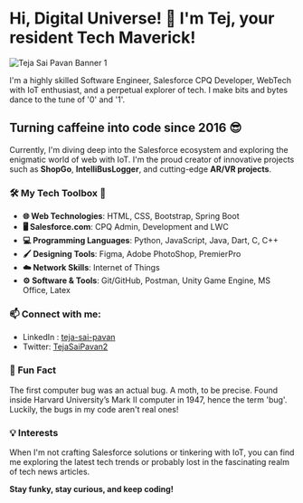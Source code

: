 # Hi, Digital Universe! 👋 I'm Tej, your resident Tech Maverick!

![Teja Sai Pavan Banner 1](https://github.com/sai-pavan-tej/TejaSaiPavan-Profile/assets/45265790/565cd0e9-b530-4041-8a39-bfec8fbabb62)

I'm a highly skilled Software Engineer, Salesforce CPQ Developer, WebTech with IoT enthusiast, and a perpetual explorer of tech. I make bits and bytes dance to the tune of '0' and '1'. 

## Turning caffeine into code since 2016 😎

Currently, I'm diving deep into the Salesforce ecosystem and exploring the enigmatic world of web with IoT. I'm the proud creator of innovative projects such as **ShopGo**, **IntelliBusLogger**, and cutting-edge **AR/VR projects**.

### 🛠️ My Tech Toolbox 🧰

- **🌐 Web Technologies**: HTML, CSS, Bootstrap, Spring Boot
- **🖥️ Salesforce.com**: CPQ Admin, Development and LWC
- **💻 Programming Languages**: Python, JavaScript, Java, Dart, C, C++
- **🖌️ Designing Tools**: Figma, Adobe PhotoShop, PremierPro
- **☁️ Network Skills**: Internet of Things
- **⚙️ Software & Tools**: Git/GitHub, Postman, Unity Game Engine, MS Office, Latex

### 📫 Connect with me:

- LinkedIn : [teja-sai-pavan](https://www.linkedin.com/in/teja-sai-pavan-99b68915a/)
- Twitter: [TejaSaiPavan2](https://twitter.com/Tejasaipavan2)

### 🚀 Fun Fact 

The first computer bug was an actual bug. A moth, to be precise. Found inside Harvard University’s Mark II computer in 1947, hence the term 'bug'. Luckily, the bugs in my code aren't real ones! 

### 💡 Interests

When I'm not crafting Salesforce solutions or tinkering with IoT, you can find me exploring the latest tech trends or probably lost in the fascinating realm of tech news articles.

**Stay funky, stay curious, and keep coding!**
